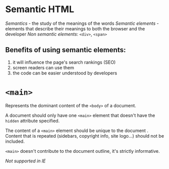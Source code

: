 # Semantic HTML

*Semantics* - the study of the meanings of the words
*Semantic elements* - elements that describe their meanings to both the browser and the developer
*Non semantic elements*: `<div>`, `<span>`

## Benefits of using semantic elements:

1. it will influence the page's search rankings (SEO)
2. screen readers can use them
3. the code can be easier understood by developers


# `<main>`

Represents the dominant content of the `<body>` of a document.

A document should only have one `<main>` element that doesn't have the `hidden` attribute specified. 

The content of a `<main>` element should be unique to the document .
Content that is repeated (sidebars, copyright info, site logo...) should not be included.

`<main>` doesn't contribute to the document outline, it's strictly informative. 

*Not supported in IE*


